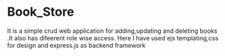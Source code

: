 # Book_Store

It is a simple  crud web application for adding,updating and deleting books .It also has difeerent role wise access.
Here I have used ejs templating,css for design and express.js as backend framework
